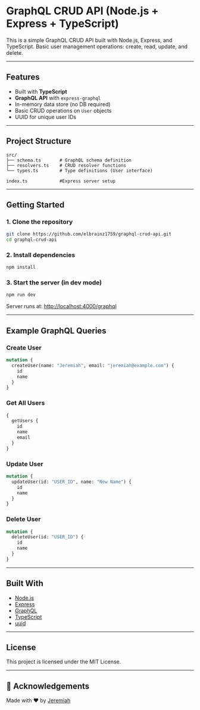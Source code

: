 # GraphQL CRUD API (Node.js + Express + TypeScript)

This is a simple GraphQL CRUD API built with Node.js, Express, and TypeScript. Basic user management operations: create, read, update, and delete.

---

##  Features

- Built with **TypeScript**
- **GraphQL API** with `express-graphql`
- In-memory data store (no DB required)
- Basic CRUD operations on `User` objects
- UUID for unique user IDs

---

##  Project Structure

```
src/
├── schema.ts       # GraphQL schema definition
├── resolvers.ts    # CRUD resolver functions
└── types.ts        # Type definitions (User interface)

index.ts            #Express server setup
```

---

## Getting Started

### 1. Clone the repository

```bash
git clone https://github.com/elbrainz1759/graphql-crud-api.git
cd graphql-crud-api
```

### 2. Install dependencies

```bash
npm install
```

### 3. Start the server (in dev mode)

```bash
npm run dev
```

Server runs at: [http://localhost:4000/graphql](http://localhost:4000/graphql)

---

##  Example GraphQL Queries

### Create User

```graphql
mutation {
  createUser(name: "Jeremiah", email: "jeremiah@example.com") {
    id
    name
  }
}
```

### Get All Users

```graphql
{
  getUsers {
    id
    name
    email
  }
}
```

### Update User

```graphql
mutation {
  updateUser(id: "USER_ID", name: "New Name") {
    id
    name
  }
}
```

### Delete User

```graphql
mutation {
  deleteUser(id: "USER_ID") {
    id
    name
  }
}
```

---

##  Built With

- [Node.js](https://nodejs.org/)
- [Express](https://expressjs.com/)
- [GraphQL](https://graphql.org/)
- [TypeScript](https://www.typescriptlang.org/)
- [uuid](https://www.npmjs.com/package/uuid)

---

##  License

This project is licensed under the MIT License.

---

## 🙌 Acknowledgements

Made with ❤️ by [Jeremiah](https://github.com/elbrainz1759)
